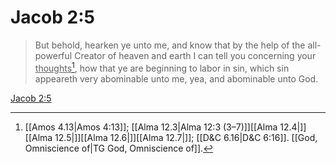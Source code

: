 # Jacob 2:5

> But behold, hearken ye unto me, and know that by the help of the all-powerful Creator of heaven and earth I can tell you concerning your <u>thoughts</u>[^a], how that ye are beginning to labor in sin, which sin appeareth very abominable unto me, yea, and abominable unto God.

[Jacob 2:5](https://www.churchofjesuschrist.org/study/scriptures/bofm/jacob/2?lang=eng&id=p5#p5)


[^a]: [[Amos 4.13|Amos 4:13]]; [[Alma 12.3|Alma 12:3 (3–7)]][[Alma 12.4|]][[Alma 12.5|]][[Alma 12.6|]][[Alma 12.7|]]; [[D&C 6.16|D&C 6:16]]. [[God, Omniscience of|TG God, Omniscience of]].  
